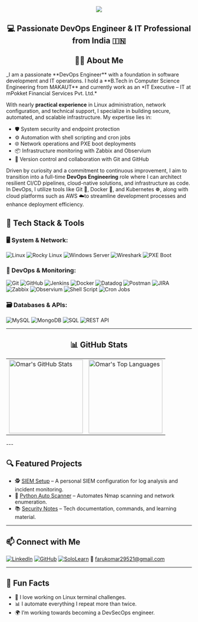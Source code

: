 <h1 align="center">
  <img src="https://readme-typing-svg.herokuapp.com/?font=Righteous&color=7e15f7&size=35&center=true&vCenter=true&width=600&height=70&duration=3000&lines=Hi+There!+👋;+I'm+Omar+Faruk+👨🏻‍💻;+DevOps+Engineer+%7C+Linux+Enthusiast+%7C+Security+Analyst" />
</h1>

<h2 align="center">💻 Passionate DevOps Engineer & IT Professional from India 🇮🇳</h2>

<div align="center">

## 👨‍💻 About Me
</div>
_I am a passionate **DevOps Engineer** with a foundation in software development and IT operations. I hold a **B.Tech in Computer Science Engineering from MAKAUT** and currently work as an *IT Executive – IT at mPokket Financial Services Pvt. Ltd.*

With nearly **practical experience** in Linux administration, network configuration, and technical support, I specialize in building secure, automated, and scalable infrastructure. My expertise lies in:

- 🛡 System security and endpoint protection
- ⚙ Automation with shell scripting and cron jobs
- 🌐 Network operations and PXE boot deployments
- 📦 Infrastructure monitoring with Zabbix and Observium
- 🔁 Version control and collaboration with Git and GitHub

Driven by curiosity and a commitment to continuous improvement, I aim to transition into a full-time **DevOps Engineering** role where I can architect resilient CI/CD pipelines, cloud-native solutions, and infrastructure as code.
In DevOps, I utilize tools like Git 🐙, Docker 🐳, and Kubernetes ☸️, along with cloud platforms such as AWS ☁️to streamline development processes and enhance deployment efficiency.



## 🚀 Tech Stack & Tools  

### 🖥 System & Network:
![Linux](https://img.shields.io/badge/Linux-Mint-informational?logo=linux)
![Rocky Linux](https://img.shields.io/badge/Rocky%20Linux-Blue?logo=linux)
![Windows Server](https://img.shields.io/badge/Windows%20Server-informational?logo=windows)
![Wireshark](https://img.shields.io/badge/Wireshark-Blue?logo=wireshark)
![PXE Boot](https://img.shields.io/badge/PXE-Boot-informational)

### 🔧 DevOps & Monitoring:
![Git](https://img.shields.io/badge/Git-F05032?logo=git&logoColor=white)
![GitHub](https://img.shields.io/badge/GitHub-181717?logo=github)
![Jenkins](https://img.shields.io/badge/Jenkins-D24939?logo=jenkins&logoColor=white)
![Docker](https://img.shields.io/badge/Docker-2496ED?logo=docker&logoColor=white)
![Datadog](https://img.shields.io/badge/Datadog-632CA6?logo=datadog&logoColor=white)
![Postman](https://img.shields.io/badge/Postman-FF6C37?logo=postman&logoColor=white)
![JIRA](https://img.shields.io/badge/JIRA-0052CC?logo=jira&logoColor=white)
![Zabbix](https://img.shields.io/badge/Zabbix-CC0000?logo=zabbix)
![Observium](https://img.shields.io/badge/Observium-informational)
![Shell Script](https://img.shields.io/badge/Shell-Scripting-brightgreen)
![Cron Jobs](https://img.shields.io/badge/Cron%20Jobs-Automation-orange)

### 🗃 Databases & APIs:
![MySQL](https://img.shields.io/badge/MySQL-4479A1?logo=mysql&logoColor=white)
![MongoDB](https://img.shields.io/badge/MongoDB-47A248?logo=mongodb&logoColor=white)
![SQL](https://img.shields.io/badge/SQL-Structured--Query--Language-blue)
![REST API](https://img.shields.io/badge/REST-API-orange)


---

<h2 align="center">📊 GitHub Stats</h2>

<p align="center">
  <table>
    <tr>
      <td>
        <img src="https://github-readme-stats.vercel.app/api?username=OmarCSE786&show_icons=true&theme=midnight-purple" alt="Omar's GitHub Stats" height="200px" />
      </td>
      <td>
        <img src="https://github-readme-stats.vercel.app/api/top-langs/?username=OmarCSE786&layout=compact&theme=midnight-purple" alt="Omar's Top Languages" height="200px" />
      </td>
    </tr>
  </table>
</p>
---

## 🔍 Featured Projects

- 🕵 [SIEM Setup](https://github.com/OmarCSE786) – A personal SIEM configuration for log analysis and incident monitoring.
- 🧪 [Python Auto Scanner](https://github.com/OmarCSE786) – Automates Nmap scanning and network enumeration.
- 📚 [Security Notes](https://github.com/OmarCSE786) – Tech documentation, commands, and learning material.

---

## 📫 Connect with Me

[![LinkedIn](https://img.shields.io/badge/LinkedIn-blue?logo=linkedin)](https://linkedin.com/in/omar-faruk-16622322a)
[![GitHub](https://img.shields.io/badge/GitHub-black?logo=github)](https://github.com/OmarCSE786)
[![SoloLearn](https://img.shields.io/badge/SoloLearn-Learning-orange)](https://www.sololearn.com/en/profile/26650104)
📧 farukomar29521@gmail.com

---

## 🧠 Fun Facts

- 🐧 I love working on Linux terminal challenges.
- 📊 I automate everything I repeat more than twice.
- 🌍 I’m working towards becoming a DevSecOps engineer.
